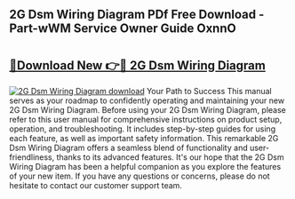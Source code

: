 ## 2G Dsm Wiring Diagram PDf Free Download - Part-wWM Service Owner Guide OxnnO

# <h2><a href="http://dfq89vu.blite.top/?on=2G+Dsm+Wiring+Diagram">🔗Download New 👉🔴 2G Dsm Wiring Diagram</a></h2>

[![2G Dsm Wiring Diagram download](https://i.imgur.com/lujVjoI.png)](http://dfq89vu.blite.top/?on=2G+Dsm+Wiring+Diagram)
Your Path to Success This manual serves as your roadmap to confidently operating and maintaining your new 2G Dsm Wiring Diagram. Before using your 2G Dsm Wiring Diagram, please refer to this user manual for comprehensive instructions on product setup, operation, and troubleshooting. It includes step-by-step guides for using each feature, as well as important safety information. This remarkable 2G Dsm Wiring Diagram offers a seamless blend of functionality and user-friendliness, thanks to its advanced features. It's our hope that the 2G Dsm Wiring Diagram has been a helpful companion as you explore the features of your new item. If you have any questions or concerns, please do not hesitate to contact our customer support team.
